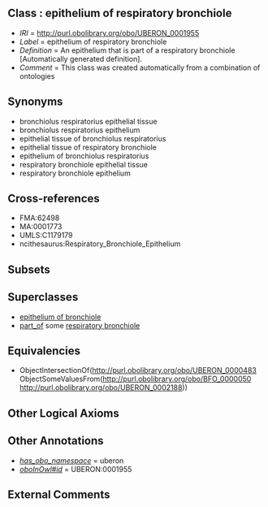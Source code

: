 
## Class : epithelium of respiratory bronchiole

 * *IRI* = http://purl.obolibrary.org/obo/UBERON_0001955
 * *Label* = epithelium of respiratory bronchiole
 * *Definition* = An epithelium that is part of a respiratory bronchiole [Automatically generated definition].
 * *Comment* = This class was created automatically from a combination of ontologies

## Synonyms

 * bronchiolus respiratorius epithelial tissue
 * bronchiolus respiratorius epithelium
 * epithelial tissue of bronchiolus respiratorius
 * epithelial tissue of respiratory bronchiole
 * epithelium of bronchiolus respiratorius
 * respiratory bronchiole epithelial tissue
 * respiratory bronchiole epithelium

## Cross-references

 * FMA:62498
 * MA:0001773
 * UMLS:C1179179
 * ncithesaurus:Respiratory_Bronchiole_Epithelium

## Subsets


## Superclasses

 * [epithelium of bronchiole](../../UBERON/51/UBERON_0002051.md)
 * [part_of](../../BFO/50/BFO_0000050.md) some [respiratory bronchiole](../../UBERON/88/UBERON_0002188.md)

## Equivalencies

 * ObjectIntersectionOf(<http://purl.obolibrary.org/obo/UBERON_0000483> ObjectSomeValuesFrom(<http://purl.obolibrary.org/obo/BFO_0000050> <http://purl.obolibrary.org/obo/UBERON_0002188>))

## Other Logical Axioms


## Other Annotations

 * *[has_obo_namespace](../../ce/oboInOwl#hasOBONamespace.md)* = uberon
 * *[oboInOwl#id](../../id/oboInOwl#id.md)* = UBERON:0001955

## External Comments

